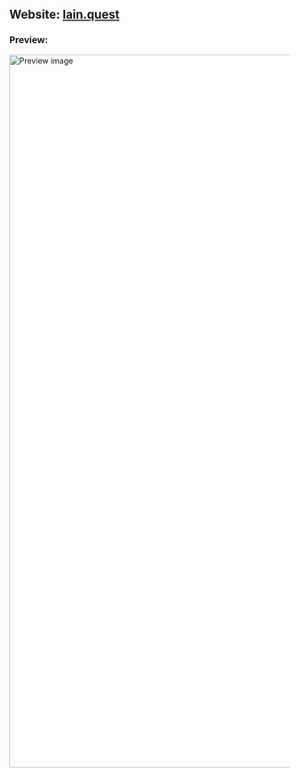 ## Website: [lain.quest](https://lain.quest)

### Preview: 
<img src="https://user-images.githubusercontent.com/106390820/210182531-ad767f8b-a3eb-4ea7-a5ff-a5498cb057d4.png" alt="Preview image" width="1280">
